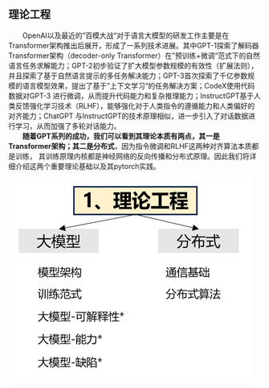 ## 理论工程
&emsp;&emsp;OpenAI以及最近的”百模大战“对于语言大模型的研发工作主要是在Transformer架构推出后展开，形成了一系列技术进展。其中GPT-1探索了解码器
Transformer架构（decoder-only Transformer）在”预训练+微调“范式下的自然语言任务求解能力；GPT-2初步验证了扩大模型参数规模的有效性（扩展法则），
并且探索了基于自然语言提示的多任务解决能力；GPT-3首次探索了千亿参数规模的语言模型效果，提出了基于”上下文学习“的任务解决方案；CodeX使用代码数据对GPT-3
进行微调，从而提升代码能力和复杂推理能力；InstructGPT基于人类反馈强化学习技术（RLHF），能够强化对于人类指令的遵循能力和人类偏好的对齐能力；ChatGPT
与InstructGPT的技术原理相似，进一步引入了对话数据进行学习，从而加强了多轮对话能力。  
&emsp;&emsp;**随着GPT系列的成功，我们可以看到其理论本质有两点，其一是Transformer架构；其二是分布式**，因为指令微调和RLHF这两种对齐算法本质都是训练，
其训练原理内核都是神经网络的反向传播和分布式原理。因此我们将详细介绍这两个重要理论基础以及其pytorch实践。

![image](../项目附件/图/图2理论工程结构.png "图2 理论工程结构")  